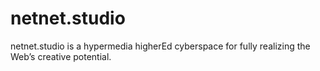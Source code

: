 # netnet.studio
netnet.studio is a hypermedia higherEd cyberspace for fully realizing the Web’s creative potential.
